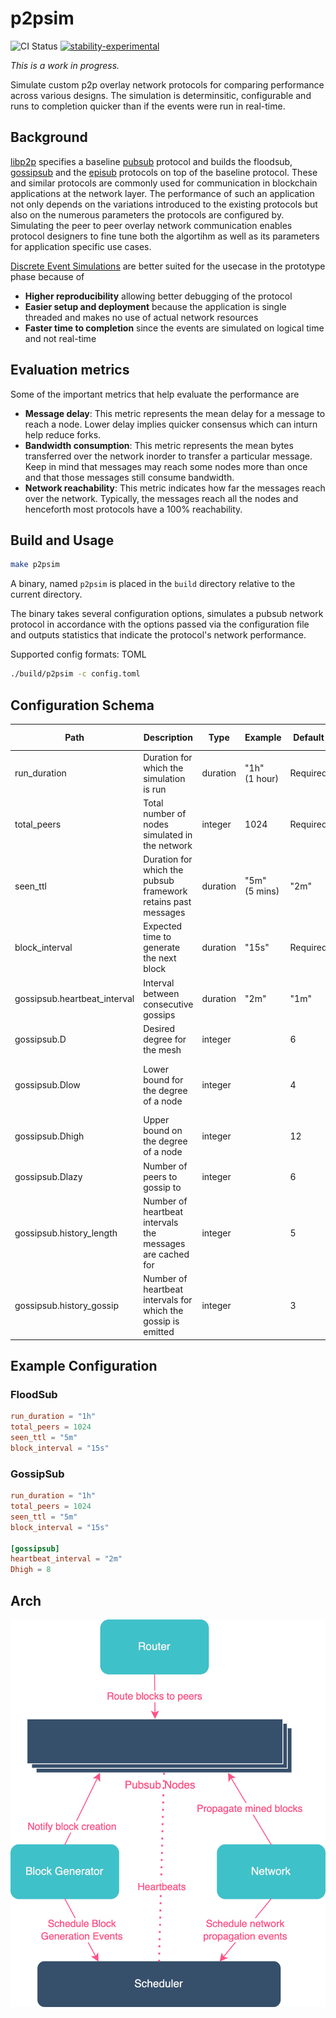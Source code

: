 # p2psim

![CI Status](https://github.com/marlinprotocol/p2psim/actions/workflows/ci.yml/badge.svg)
[![stability-experimental](https://img.shields.io/badge/stability-experimental-orange.svg)](https://github.com/emersion/stability-badges#experimental)

*This is a work in progress.*

Simulate custom p2p overlay network protocols for comparing performance across various designs. The simulation is determinsitic, configurable and runs to completion quicker than if the events were run in real-time.

## Background

[libp2p](https://docs.libp2p.io/) specifies a baseline [pubsub](https://docs.libp2p.io/concepts/publish-subscribe/) protocol and builds the floodsub, [gossipsub](https://github.com/libp2p/specs/blob/master/pubsub/gossipsub/gossipsub-v1.0.md) and the [episub](https://github.com/libp2p/specs/blob/master/pubsub/gossipsub/episub.md) protocols on top of the baseline protocol. These and similar protocols are commonly used for communication in blockchain applications at the network layer. The performance of such an application not only depends on the variations introduced to the existing protocols but also on the numerous parameters the protocols are configured by. Simulating the peer to peer overlay network communication enables protocol designers to fine tune both the algortihm as well as its parameters for application specific use cases.

[Discrete Event Simulations](https://en.wikipedia.org/wiki/Discrete-event_simulation) are better suited for the usecase in the prototype phase because of

* **Higher reproducibility** allowing better debugging of the protocol
* **Easier setup and deployment** because the application is single threaded and makes no use of actual network resources
* **Faster time to completion** since the events are simulated on logical time and not real-time

## Evaluation metrics

Some of the important metrics that help evaluate the performance are

* **Message delay**: This metric represents the mean delay for a message to reach a node. Lower delay implies quicker consensus which can inturn help reduce forks.
* **Bandwidth consumption**: This metric represents the mean bytes transferred over the network inorder to transfer a particular message. Keep in mind that messages may reach some nodes more than once and that those messages still consume bandwidth.
* **Network reachability**: This metric indicates how far the messages reach over the network. Typically, the messages reach all the nodes and henceforth most protocols have a 100% reachability.

## Build and Usage

```bash
make p2psim
```

A binary, named `p2psim` is placed in the `build` directory relative to the current directory.

The binary takes several configuration options, simulates a pubsub network protocol in accordance with the options passed via the configuration file and outputs statistics that indicate the protocol's network performance.

Supported config formats: TOML

```bash
./build/p2psim -c config.toml
```

## Configuration Schema

| Path                          | Description                                                   | Type     | Example          | Default  | Additional Constraints                  |
|-------------------------------|---------------------------------------------------------------|----------|------------------|----------|-----------------------------------------|
| run\_duration                 | Duration for which the simulation is run                      | duration | "1h"<br>(1 hour) | Required | Must be positive                        |
| total\_peers                  | Total number of nodes simulated in the network                | integer  | 1024             | Required | Must be at least 2                      |
| seen\_ttl                     | Duration for which the pubsub framework retains past messages | duration | "5m"<br>(5 mins) | "2m"     | Must be positive                        |
| block\_interval               | Expected time to generate the next block                      | duration | "15s"            | Required | Must be positive                        |
| gossipsub.heartbeat\_interval | Interval between consecutive gossips                          | duration | "2m"             | "1m"     | Must be positive                        |
| gossipsub.D                   | Desired degree for the mesh                                   | integer  |                  | 6        | Must be positive                        |
| gossipsub.Dlow                | Lower bound for the degree of a node                          | integer  |                  | 4        | Must be positive and<br>not more than D |
| gossipsub.Dhigh               | Upper bound on the degree of a node                           | integer  |                  | 12       | Must be no less than D                  |
| gossipsub.Dlazy               | Number of peers to gossip to                                  | integer  |                  | 6        | Must be positive                        |
| gossipsub.history\_length     | Number of heartbeat intervals the messages are cached for     | integer  |                  | 5        | Must be positive                        |
| gossipsub.history\_gossip     | Number of heartbeat intervals for which the gossip is emitted | integer  |                  | 3        | Must be positive                        |

## Example Configuration

### FloodSub

```toml
run_duration = "1h"
total_peers = 1024
seen_ttl = "5m"
block_interval = "15s"
```

### GossipSub

```toml
run_duration = "1h"
total_peers = 1024
seen_ttl = "5m"
block_interval = "15s"

[gossipsub]
heartbeat_interval = "2m"
Dhigh = 8
```

## Arch

![arch](assets/p2psim.drawio.png)
